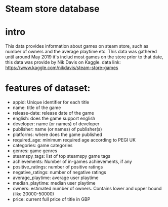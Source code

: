 # Steam store database
# intro
This data provides information about games on steam store, such as number of owners and the average playtime etc.
This data was gathered until around May 2019 it's includ most games on the store prior to that date, this data was provide by Nik Davis on Kaggle.
data link: https://www.kaggle.com/nikdavis/steam-store-games
# features of dataset:
- appid: Unique identifier for each title
- name: title of the game
- release-date: release date of the game
- english: does the game support english
- developer: name (or names) of developer
- publisher: name (or names) of publisher(s)
- platforms: where does the game published
- required_age: minimum required age according to PEGI UK
- categories: game categories
- genres: game genres
- steamspy_tags: list of top steamspy game tags
- achievements: Number of in-games achievements, if any
- positive_ratings: number of positive ratings
- negative_ratings: number of negative ratings
- average_playtime: average user playtime
- median_playtime: median user playtime
- owners: estimated number of owners. Contains lower and upper bound (like 20000-50000)
- price: current full price of title in GBP
